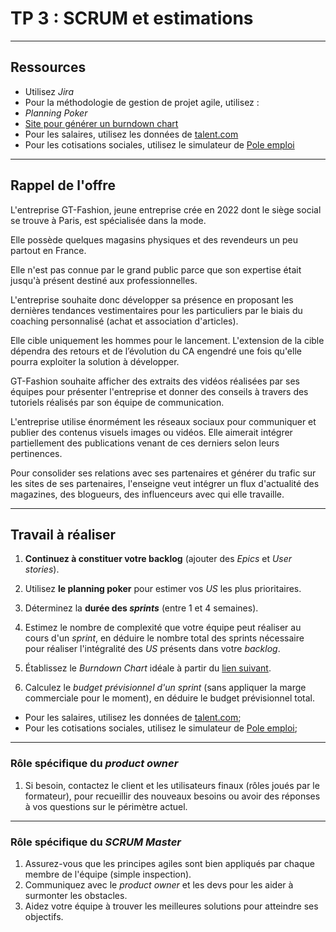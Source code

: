 # TP 3 : SCRUM et estimations

---

## Ressources

- Utilisez *Jira*
- Pour la méthodologie de gestion de projet agile, utilisez :
 - *Planning Poker*
 - [Site pour générer un burndown chart](https://easyretro.io/burndown-chart-generator/)
- Pour les salaires, utilisez les données de [talent.com](https://fr.talent.com/salary)
- Pour les cotisations sociales, utilisez le simulateur de [Pole emploi](https://entreprise.pole-emploi.fr/cout-salarie/)

---

## Rappel de l'offre

L'entreprise GT-Fashion, jeune entreprise crée en 2022 dont le siège social se trouve à Paris, est spécialisée dans la mode.

Elle possède quelques magasins physiques et des revendeurs un peu partout en France.

Elle n'est pas connue par le grand public parce que son expertise était jusqu'à présent destiné aux professionnelles.

L'entreprise souhaite donc développer sa présence en proposant les dernières tendances vestimentaires pour les particuliers par le biais du coaching personnalisé (achat et association d'articles).

Elle cible uniquement les hommes pour le lancement. L'extension de la cible dépendra des retours et de l’évolution du CA engendré une fois qu'elle pourra exploiter la solution à développer.

GT-Fashion souhaite afficher des extraits des vidéos réalisées par ses équipes pour présenter l'entreprise et donner des conseils à travers des tutoriels réalisés par son équipe de communication.

L'entreprise utilise énormément les réseaux sociaux pour communiquer et publier des contenus visuels images ou vidéos. 
Elle aimerait intégrer partiellement des publications venant de ces derniers selon leurs pertinences.

Pour consolider ses relations avec ses partenaires et générer du trafic sur les sites de ses partenaires, l'enseigne veut intégrer un flux d'actualité des magazines, des blogueurs, des influenceurs avec qui elle travaille.

---

## Travail à réaliser

1. **Continuez à constituer votre backlog** (ajouter des *Epics* et *User stories*).

2. Utilisez **le planning poker** pour estimer vos *US* les plus prioritaires.

3. Déterminez la **durée des *sprints*** (entre 1 et 4 semaines).

4. Estimez le nombre de complexité que votre équipe peut réaliser au cours d'un *sprint*, en déduire le nombre total des sprints nécessaire pour réaliser l'intégralité des *US* présents dans votre *backlog*.

5. Établissez le *Burndown Chart* idéale à partir du [lien suivant](https://easyretro.io/burndown-chart-generator/).

6. Calculez le *budget prévisionnel d'un sprint* (sans appliquer la marge commerciale pour le moment), en déduire le budget prévisionnel total.
- Pour les salaires, utilisez les données de [talent.com](https://fr.talent.com/salary);
- Pour les cotisations sociales, utilisez le simulateur de [Pole emploi](https://entreprise.pole-emploi.fr/cout-salarie/);

---

### Rôle spécifique du *product owner*

1. Si besoin, contactez le client et les utilisateurs finaux (rôles joués par le formateur), pour recueillir des nouveaux besoins ou avoir des réponses à vos questions sur le périmètre actuel.

---

### Rôle spécifique du *SCRUM Master*

1. Assurez-vous que les principes agiles sont bien appliqués par chaque membre de l'équipe (simple inspection).
2. Communiquez avec le *product owner* et les devs pour les aider à surmonter les obstacles.
2. Aidez votre équipe à trouver les meilleures solutions pour atteindre ses objectifs.